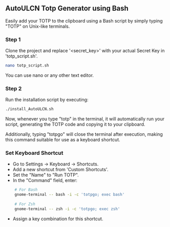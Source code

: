 ## AutoULCN Totp Generator using Bash

Easily add your TOTP to the clipboard using a Bash script by simply typing "TOTP" on Unix-like terminals.

### Step 1
Clone the project and replace '<secret_key>' with your actual Secret Key in 'totp_script.sh'.

```bash
nano totp_script.sh
```
You can use nano or any other text editor.

### Step 2
Run the installation script by executing:
```bash
./install_AutoULCN.sh
```

Now, whenever you type "totp" in the terminal, it will automatically run your script, generating the TOTP code and copying it to your clipboard.

Additionally, typing "totpgo" will close the terminal after execution, making this command suitable for use as a keyboard shortcut.

### Set Keyboard Shortcut

- Go to Settings -> Keyboard -> Shortcuts.
- Add a new shortcut from 'Custom Shortcuts'.
- Set the "Name" to "Run TOTP".
- In the "Command" field, enter:
```bash
    # For Bash
    gnome-terminal -- bash -i -c 'totpgo; exec bash'
    
    # For Zsh
    gnome-terminal -- zsh -i -c 'totpgo; exec zsh'
```
- Assign a key combination for this shortcut.

